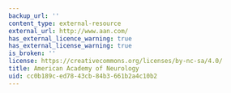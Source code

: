 ```yaml
---
backup_url: ''
content_type: external-resource
external_url: http://www.aan.com/
has_external_licence_warning: true
has_external_license_warning: true
is_broken: ''
license: https://creativecommons.org/licenses/by-nc-sa/4.0/
title: American Academy of Neurology
uid: cc0b189c-ed78-43cb-84b3-661b2a4c10b2
---
```

